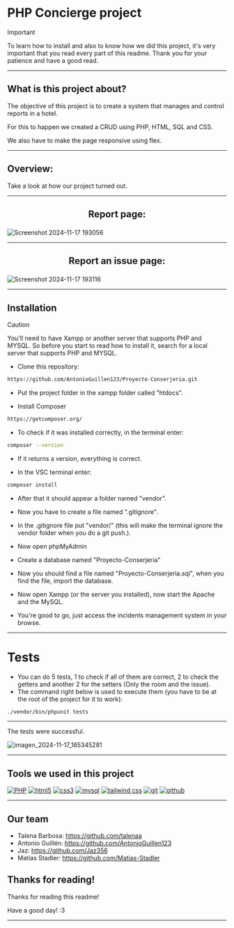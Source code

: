 # PHP Concierge project

>[!IMPORTANT]
>To learn how to install and also to know how we did this project, it's very important that you read every part of this readme. Thank you for your patience and have a good read.
***

## What is this project about?

The objective of this project is to create a system that manages and control reports in a hotel.

For this to happen we created a CRUD using PHP, HTML, SQL and CSS.

We also have to make the page responsive using flex.

***

## Overview:

Take a look at how our project turned out.
***

## <p align="center">Report page:</p>

![Screenshot 2024-11-17 193056](https://github.com/user-attachments/assets/6c39e480-6f31-4f55-bb0f-677d9f125df0)
***

## <p align="center">Report an issue page:</p>

![Screenshot 2024-11-17 193116](https://github.com/user-attachments/assets/59a6adff-eb11-4534-a261-0a6ae4a68b6c)
***


## Installation

>[!CAUTION]
>You'll need to have Xampp or another server that supports PHP and MYSQL. So before you start to read how to install it, search for a local server that supports PHP and MYSQL.

* Clone this repository:
```bash
https://github.com/AntonioGuillen123/Proyecto-Conserjeria.git
```
* Put the project folder in the xampp folder called "htdocs".

* Install Composer
```bash
https://getcomposer.org/
```

* To check if it was installed correctly, in the terminal enter:
```bash
composer --version
```

* If it returns a version, everything is correct.

  
* In the VSC terminal enter:
```bash
composer install
```

* After that it should appear a folder named "vendor".

* Now you have to create a file named ".gitignore". 

* In the .gitignore file put "vendor/" (this will make the terminal ignore the vendor folder when you do a git push.).

* Now open phpMyAdmin

* Create a database named "Proyecto-Conserjeria"

* Now you should find a file named "Proyecto-Conserjeria.sql", when you find the file, import the database.

*  Now open Xampp (or the server you installed), now start the Apache and the MySQL.

*  You're good to go, just access the incidents management system in your browse.
***

# Tests

* You can do 5 tests, 1 to check if all of them are correct, 2 to check the getters and another 2 for the setters (Only the room and the issue).
* The command right below is used to execute them (you have to be at the root of the project for it to work):

```bash
./vendor/bin/phpunit tests
```
***
The tests were successful.

![imagen_2024-11-17_165345281](https://github.com/user-attachments/assets/10966e68-be7a-4fe0-be23-c343f5a6d2ec)
***

## Tools we used in this project

<a href='https://github.com/shivamkapasia0' target="_blank"><img alt='PHP' src='https://img.shields.io/badge/PHP-100000?style=for-the-badge&logo=PHP&logoColor=white&labelColor=896696&color=896696'/></a>
<a href='https://github.com/shivamkapasia0' target="_blank"><img alt='html5' src='https://img.shields.io/badge/html-100000?style=for-the-badge&logo=html5&logoColor=white&labelColor=FF8400&color=FF8400'/></a>
<a href='https://github.com/shivamkapasia0' target="_blank"><img alt='css3' src='https://img.shields.io/badge/css-100000?style=for-the-badge&logo=css3&logoColor=white&labelColor=079FB0&color=079FB0'/></a>
<a href='https://github.com/shivamkapasia0' target="_blank"><img alt='mysql' src='https://img.shields.io/badge/mysql-100000?style=for-the-badge&logo=mysql&logoColor=white&labelColor=1C662F&color=1C662F'/></a>
<a href='https://github.com/shivamkapasia0' target="_blank"><img alt='tailwind css' src='https://img.shields.io/badge/tailwind-100000?style=for-the-badge&logo=tailwind css&logoColor=white&labelColor=00EEFF&color=00EEFF'/></a>
<a href='https://github.com/shivamkapasia0' target="_blank"><img alt='git' src='https://img.shields.io/badge/git-100000?style=for-the-badge&logo=git&logoColor=white&labelColor=FF0000&color=FF0000'/></a>
<a href='https://github.com/shivamkapasia0' target="_blank"><img alt='github' src='https://img.shields.io/badge/github-100000?style=for-the-badge&logo=github&logoColor=white&labelColor=000000&color=000000'/></a>
***

## Our team

* Talena Barbosa: https://github.com/talenaa
* Antonio Guillén: https://github.com/AntonioGuillen123
* Jaz: https://github.com/Jaz356
* Matías Stadler: https://github.com/Matias-Stadler

## Thanks for reading!

Thanks for reading this readme!

Have a good day! :3
***
